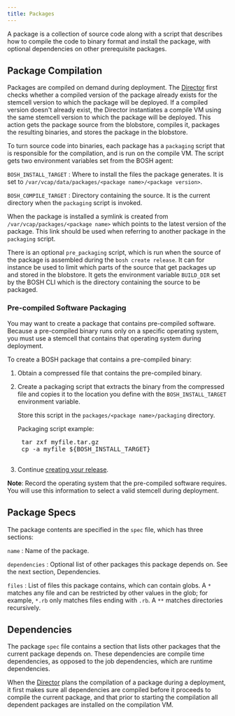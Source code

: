 ```yaml
---
title: Packages
---
```


A package is a collection of source code along with a script that describes how to compile the code to binary format and install the package, with optional dependencies on other prerequisite packages.

## <a id="package-compilation"></a> Package Compilation ##

Packages are compiled on demand during deployment. The [Director](/bosh/terminology.html#director) first checks whether a compiled version of the package already exists for the stemcell version to which the package will be deployed. If a compiled version doesn't already exist, the Director instantiates a compile VM using the same stemcell version to which the package will be deployed. This action gets the package source from the blobstore, compiles it, packages the resulting binaries, and stores the package in the blobstore.

To turn source code into binaries, each package has a `packaging` script that is responsible for the compilation, and is run on the compile VM. The script gets two environment variables set from the BOSH agent:

`BOSH_INSTALL_TARGET`
: Where to install the files the package generates. It is set to `/var/vcap/data/packages/<package name>/<package version>`.

`BOSH_COMPILE_TARGET`
: Directory containing the source. It is the current directory when the `packaging` script is invoked.

When the package is installed a symlink is created from `/var/vcap/packages/<package name>` which points to the latest version of the package. This link should be used when referring to another package in the `packaging` script.

There is an optional `pre_packaging` script, which is run when the source of the package is assembled during the `bosh create release`. It can for instance be used to limit which parts of the source that get packages up and stored in the blobstore. It gets the environment variable `BUILD_DIR` set by the BOSH CLI which is the directory containing the source to be packaged.

### <a id="pre-compiled"></a>Pre-compiled Software Packaging ###

You may want to create a package that contains pre-compiled software. Because a pre-compiled binary runs only on a specific operating system, you must use a stemcell that contains that operating system during deployment.

To create a BOSH package that contains a pre-compiled binary:

1. Obtain a compressed file that contains the pre-compiled binary.

1. Create a packaging script that extracts the binary from the compressed file and copies it to the location you define with the `BOSH_INSTALL_TARGET` environment variable.

    Store this script in the `packages/<package name>/packaging` directory.

    Packaging script example:

    <pre class="terminal">
    tar zxf myfile.tar.gz
    cp -a myfile ${BOSH_INSTALL_TARGET}
    </pre>

1. Continue [creating your release](../create-release.html). 

<p class="note"><strong>Note</strong>: Record the operating system that the pre-compiled software requires. You will use this information to select a valid stemcell during deployment.</p>


## <a id="package-specs"></a>Package Specs ##

The package contents are specified in the `spec` file, which has three sections:

`name`
: Name of the package.

`dependencies`
: Optional list of other packages this package depends on. See the next section, Dependencies.

`files`
: List of files this package contains, which can contain globs. A `*` matches any file and can be restricted by other values in the glob; for example, `*.rb` only matches files ending with `.rb`. A `**` matches directories recursively.

## <a id="dependencies"></a>Dependencies ##

The package `spec` file contains a section that lists other packages that the current package depends on. These dependencies are compile time dependencies, as opposed to the job dependencies, which are runtime dependencies.

When the [Director](/bosh/terminology.html#director) plans the compilation of a package during a deployment, it first makes sure all dependencies are compiled before it proceeds to compile the current package, and that prior to starting the compilation all dependent packages are installed on the compilation VM.
